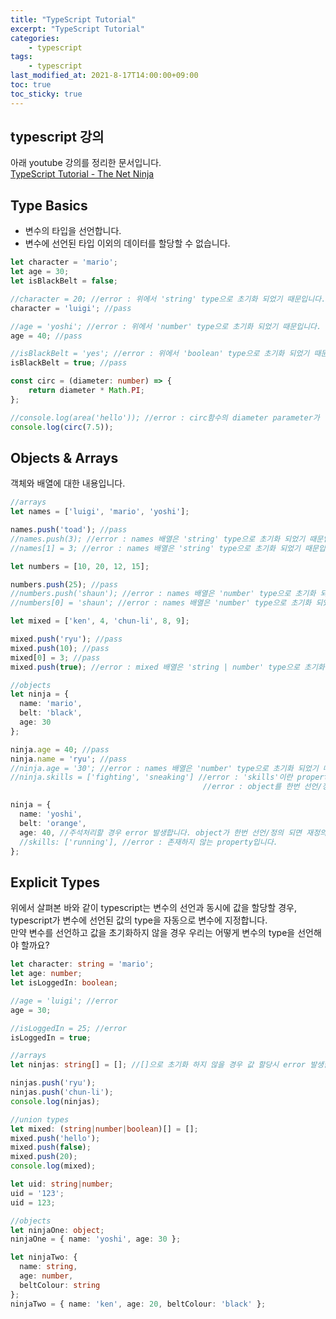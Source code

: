 ```yaml
---
title: "TypeScript Tutorial"
excerpt: "TypeScript Tutorial"
categories:
    - typescript
tags:
    - typescript
last_modified_at: 2021-8-17T14:00:00+09:00
toc: true
toc_sticky: true
---
```


## typescript 강의
아래 youtube 강의를 정리한 문서입니다.  
[TypeScript Tutorial - The Net Ninja](https://www.youtube.com/playlist?list=PL4cUxeGkcC9gUgr39Q_yD6v-bSyMwKPUI)

## Type Basics
- 변수의 타입을 선언합니다.
- 변수에 선언된 타입 이외의 데이터를 할당할 수 없습니다.

```typescript
let character = 'mario';
let age = 30;
let isBlackBelt = false;

//character = 20; //error : 위에서 'string' type으로 초기화 되었기 때문입니다.
character = 'luigi'; //pass

//age = 'yoshi'; //error : 위에서 'number' type으로 초기화 되었기 때문입니다.
age = 40; //pass

//isBlackBelt = 'yes'; //error : 위에서 'boolean' type으로 초기화 되었기 때문입니다.
isBlackBelt = true; //pass

const circ = (diameter: number) => {
    return diameter * Math.PI;
};

//console.log(area('hello')); //error : circ함수의 diameter parameter가 'number' type으로 지정 되었기 때문입니다. 
console.log(circ(7.5));
```

## Objects & Arrays
객체와 배열에 대한 내용입니다.
```typescript
//arrays
let names = ['luigi', 'mario', 'yoshi'];

names.push('toad'); //pass
//names.push(3); //error : names 배열은 'string' type으로 초기화 되었기 때문입니다.
//names[1] = 3; //error : names 배열은 'string' type으로 초기화 되었기 때문입니다.

let numbers = [10, 20, 12, 15];

numbers.push(25); //pass
//numbers.push('shaun'); //error : names 배열은 'number' type으로 초기화 되었기 때문입니다.
//numbers[0] = 'shaun'; //error : names 배열은 'number' type으로 초기화 되었기 때문입니다.

let mixed = ['ken', 4, 'chun-li', 8, 9];

mixed.push('ryu'); //pass
mixed.push(10); //pass
mixed[0] = 3; //pass
mixed.push(true); //error : mixed 배열은 'string | number' type으로 초기화 되었기 때문에 'boolean' type의 parameter는 허용되지 않습니다.

//objects
let ninja = {
  name: 'mario',
  belt: 'black',
  age: 30
};

ninja.age = 40; //pass
ninja.name = 'ryu'; //pass
//ninja.age = '30'; //error : names 배열은 'number' type으로 초기화 되었기 때문입니다.
//ninja.skills = ['fighting', 'sneaking'] //error : 'skills'이란 property는 ninja object에 존재하지 않습니다.
                                           //error : object를 한번 선언/정의 하면 properties들을 추가 할 수 없습니다. 

ninja = {
  name: 'yoshi',
  belt: 'orange',
  age: 40, //주석처리할 경우 error 발생합니다. object가 한번 선언/정의 되면 재정의 할 경우 properties들이 정확하게 일치 해야합니다. 
  //skills: ['running'], //error : 존재하지 않는 property입니다.
};
```

## Explicit Types
위에서 살펴본 바와 같이 typescript는 변수의 선언과 동시에 값을 할당할 경우,  
typescript가 변수에 선언된 값의 type을 자동으로 변수에 지정합니다.  
만약 변수를 선언하고 값을 초기화하지 않을 경우 우리는 어떻게 변수의 type을 선언해야 할까요?
```typescript
let character: string = 'mario';
let age: number;
let isLoggedIn: boolean;

//age = 'luigi'; //error
age = 30;

//isLoggedIn = 25; //error
isLoggedIn = true;

//arrays
let ninjas: string[] = []; //[]으로 초기화 하지 않을 경우 값 할당시 error 발생합니다.

ninjas.push('ryu');
ninjas.push('chun-li');
console.log(ninjas);

//union types
let mixed: (string|number|boolean)[] = [];
mixed.push('hello');
mixed.push(false);
mixed.push(20);
console.log(mixed);

let uid: string|number;
uid = '123';
uid = 123;

//objects
let ninjaOne: object;
ninjaOne = { name: 'yoshi', age: 30 };

let ninjaTwo: {
  name: string,
  age: number,
  beltColour: string
};
ninjaTwo = { name: 'ken', age: 20, beltColour: 'black' };
```